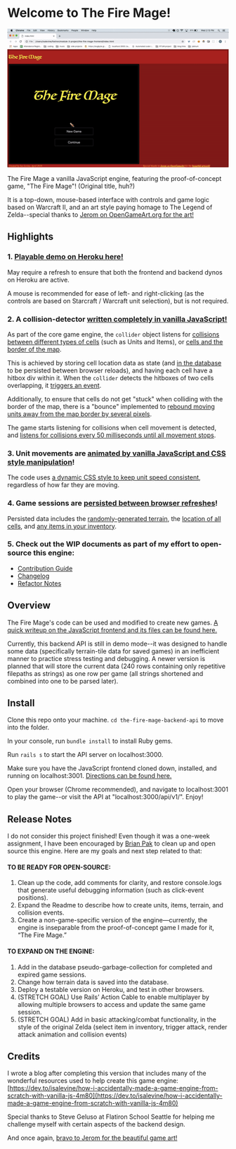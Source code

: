 # Welcome to The Fire Mage!

![gif of demo for The Fire Mage](https://raw.githubusercontent.com/isalevine/the-fire-mage-frontend/master/firemage-demo.gif)

The Fire Mage a vanilla JavaScript engine, featuring the proof-of-concept game, "The Fire Mage"! (Original title, huh?)

It is a top-down, mouse-based interface with controls and game logic based on Warcraft II, and an art style paying homage to The Legend of Zelda--special thanks to [Jerom on OpenGameArt.org for the art!](https://opengameart.org/content/16x16-fantasy-tileset)


## Highlights
### 1. [Playable demo on Heroku here!](https://the-fire-mage.herokuapp.com/)
May require a refresh to ensure that both the frontend and backend dynos on Heroku are active.

A mouse is recommended for ease of left- and right-clicking (as the controls are based on Starcraft / Warcraft unit selection), but is not required.

### 2. A collision-detector [written completely in vanilla JavaScript!](https://github.com/isalevine/the-fire-mage-frontend/blob/46797f43fc221b7ba6cf32e61b98cfd73aa37123/app/collider.js)
As part of the core game engine, the `collider` object listens for [collisions between different types of cells](https://github.com/isalevine/the-fire-mage-frontend/blob/46797f43fc221b7ba6cf32e61b98cfd73aa37123/app/collider.js#L47) (such as Units and Items), or [cells and the border of the map](https://github.com/isalevine/the-fire-mage-frontend/blob/46797f43fc221b7ba6cf32e61b98cfd73aa37123/app/collider.js#L9).

This is achieved by storing cell location data as state (and [in the database](https://github.com/isalevine/the-fire-mage-frontend/blob/46797f43fc221b7ba6cf32e61b98cfd73aa37123/app/database-functions.js#L235) to be persisted between browser reloads), and having each cell have a hitbox div within it. When the `collider` detects the hitboxes of two cells overlapping, it [triggers an event](https://github.com/isalevine/the-fire-mage-frontend/blob/46797f43fc221b7ba6cf32e61b98cfd73aa37123/app/collider.js#L91).

Additionally, to ensure that cells do not get "stuck" when colliding with the border of the map, there is a "bounce" implemented to [rebound moving units away from the map border by several pixels](https://github.com/isalevine/the-fire-mage-frontend/blob/46797f43fc221b7ba6cf32e61b98cfd73aa37123/app/collider.js#L23).

The game starts listening for collisions when cell movement is detected, and [listens for collisions every 50 milliseconds until all movement stops](https://github.com/isalevine/the-fire-mage-frontend/blob/46797f43fc221b7ba6cf32e61b98cfd73aa37123/app/unit-movement.js#L47).

### 3. Unit movements are [animated by vanilla JavaScript and CSS style manipulation](https://github.com/isalevine/the-fire-mage-frontend/blob/46797f43fc221b7ba6cf32e61b98cfd73aa37123/app/unit-movement.js#L13)!
The code uses [a dynamic CSS style to keep unit speed consistent](https://github.com/isalevine/the-fire-mage-frontend/blob/46797f43fc221b7ba6cf32e61b98cfd73aa37123/app/unit-movement.js#L27), regardless of how far they are moving.

### 4. Game sessions are [persisted between browser refreshes](https://github.com/isalevine/the-fire-mage-frontend/blob/8c5e93a0492592dc2e40fa6a9a00be24aa410aa0/app/database-functions.js#L12)!
Persisted data includes the [randomly-generated terrain](https://github.com/isalevine/the-fire-mage-frontend/blob/8c5e93a0492592dc2e40fa6a9a00be24aa410aa0/app/database-functions.js#L148), the [location of all cells](https://github.com/isalevine/the-fire-mage-frontend/blob/8c5e93a0492592dc2e40fa6a9a00be24aa410aa0/app/database-functions.js#L191), and [any items in your inventory](https://github.com/isalevine/the-fire-mage-frontend/blob/8c5e93a0492592dc2e40fa6a9a00be24aa410aa0/app/database-functions.js#L208).

### 5. Check out the WIP documents as part of my effort to open-source this engine: 
* [Contribution Guide](https://github.com/isalevine/the-fire-mage-frontend/blob/master/CONTRIBUTION_GUIDE.md)
* [Changelog](https://github.com/isalevine/the-fire-mage-frontend/blob/master/CHANGELOG.md)
* [Refactor Notes](https://github.com/isalevine/the-fire-mage-frontend/blob/master/REFACTOR_NOTES.md)
  

## Overview
The Fire Mage's code can be used and modified to create new games. [A quick writeup on the JavaScript frontend and its files can be found here.](https://github.com/isalevine/the-fire-mage-frontend) 

Currently, this backend API is still in demo mode--it was designed to handle some data (specifically terrain-tile data for saved games) in an inefficient manner to practice stress testing and debugging. A newer version is planned that will store the current data (240 rows containing only repetitive filepaths as strings) as one row per game (all strings shortened and combined into one to be parsed later).
  

## Install
Clone this repo onto your machine. ```cd the-fire-mage-backend-api``` to move into the folder.

In your console, run ```bundle install``` to install Ruby gems.

Run ```rails s``` to start the API server on localhost:3000.

Make sure you have the JavaScript frontend cloned down, installed, and running on localhost:3001. [Directions can be found here.](https://github.com/isalevine/the-fire-mage-frontend)

Open your browser (Chrome recommended), and navigate to localhost:3001 to play the game--or visit the API at "localhost:3000/api/v1/". Enjoy!


## Release Notes
I do not consider this project finished! Even though it was a one-week assignment, I have been encouraged by  [Brian Pak](https://dev.to/bouhm)  to clean up and open source this engine. Here are my goals and next step related to that:

#### TO BE READY FOR OPEN-SOURCE:
1.  Clean up the code, add comments for clarity, and restore console.logs that generate useful debugging information (such as click-event positions).
2.  Expand the Readme to describe how to create units, items, terrain, and collision events.
3.  Create a non-game-specific version of the engine—currently, the engine is inseparable from the proof-of-concept game I made for it, “The Fire Mage.”

#### TO EXPAND ON THE ENGINE:
1.  Add in the database pseudo-garbage-collection for completed and expired game sessions.
2.  Change how terrain data is saved into the database.
3.  Deploy a testable version on Heroku, and test in other browsers.
4.  (STRETCH GOAL) Use Rails’ Action Cable to enable multiplayer by allowing multiple browsers to access and update the same game session.
5.  (STRETCH GOAL) Add in basic attacking/combat functionality, in the style of the original Zelda (select item in inventory, trigger attack, render attack animation and collision events)

## Credits
I wrote a blog after completing this version that includes many of the wonderful resources used to help create this game engine: [https://dev.to/isalevine/how-i-accidentally-made-a-game-engine-from-scratch-with-vanilla-js-4m80](https://dev.to/isalevine/how-i-accidentally-made-a-game-engine-from-scratch-with-vanilla-js-4m80)

Special thanks to Steve Geluso at Flatiron School Seattle for helping me challenge myself with certain aspects of the backend design.

And once again, [bravo to Jerom for the beautiful game art!](https://opengameart.org/content/16x16-fantasy-tileset)